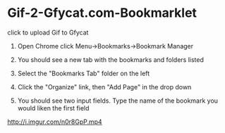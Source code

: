 # Gif-2-Gfycat.com-Bookmarklet
click to upload Gif to Gfycat

1. Open Chrome click Menu->Bookmarks->Bookmark Manager

2. You should see a new tab with the bookmarks and folders listed

3. Select the "Bookmarks Tab" folder on the left

4. Click the "Organize" link, then "Add Page" in the drop down

5. You should see two input fields. Type the name of the bookmark you would liken the first field

http://i.imgur.com/n0r8GpP.mp4
